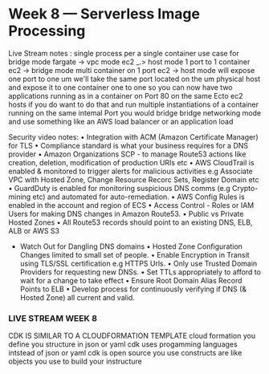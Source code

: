 # Week 8 — Serverless Image Processing


Live Stream notes :
single process per a single container
use case for bridge mode 
fargate -> vpc mode 
ec2 _.> host mode 1 port to 1 container
ec2 -> bridge mode multi container on 1 port 
ec2 ->
host mode will expose one port to one um we'll take
the same port located on
the um physical host and expose it to one container
one to one
so you can now have two applications running as in a
container on Port 80 on the same Ecto ec2 hosts if
you do want
to do that and run multiple instantiations of a
container running on the same intemal Port you would
bridge bridge networking mode and use something
like an AWS load balancer or an application load



Security video notes:
• Integration with ACM (Amazon Certificate Manager) for TLS
• Compliance standard is what your business requires for a DNS provider
• Amazon Organizations SCP - to manage Route53 actions like creation,
deletion, modification of production URIs etc
• AWS CloudTrail is enabled & monitored to trigger alerts for malicious
activities e.g Associate VPC with Hosted Zone, Change Resource Recorc
Sets, Register Domain etc
• GuardDuty is enabled for monitoring suspicious DNS comms (e.g
Crypto-mining etc) and automated for auto-remediation.
• AWS Config Rules is enabled in the account and region of ECS
• Access Control - Roles or IAM Users for making DNS changes in Amazon
Route53.
• Public vs Private Hosted Zones
• All Route53 records should point to an existing DNS, ELB, ALB or AWS S3
- Watch Out for Dangling DNS domains
• Hosted Zone Configuration Changes limited to small set of people.
• Enable Encryption in Transit using TLS/SSL certification e.g HTTPS Urls.
• Only use Trusted Domain Providers for requesting new DNSs.
• Set TTLs appropriately to afford to wait for a change to take effect
• Ensure Root Domain Alias Record Points to ELB
• Develop process for continuously verifying if DNS (& Hosted Zone)
all current and valid.


### LIVE STREAM WEEK 8
CDK IS SIMILAR TO A CLOUDFORMATION TEMPLATE
cloud formation you define you structure in json or yaml 
cdk uses progamming languages intstead of json or yaml
cdk is open source
you use constructs are like objects you use to build your instructure

